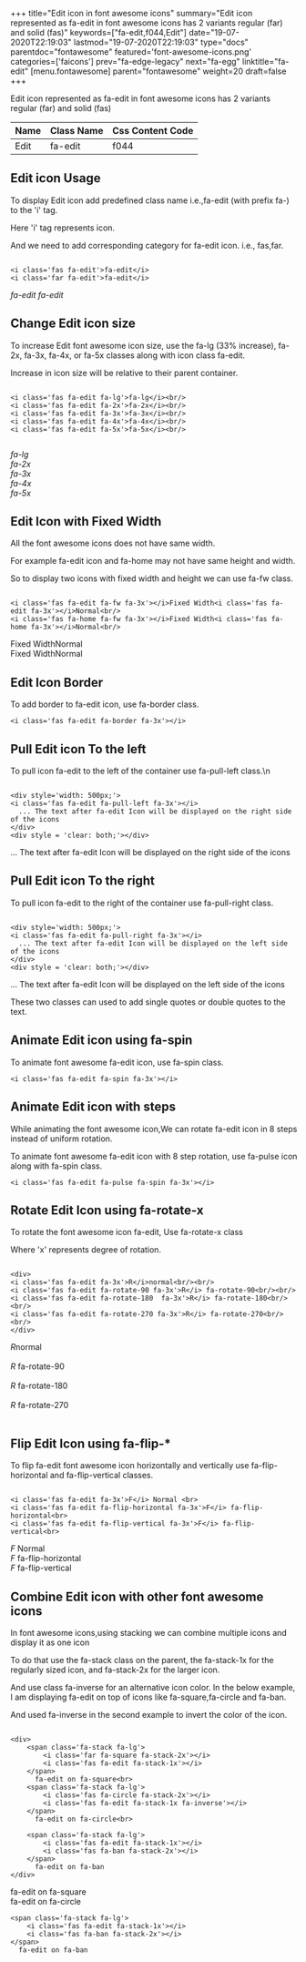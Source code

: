 +++
title="Edit icon in font awesome icons"
summary="Edit icon represented as fa-edit in font awesome icons has 2 variants regular (far) and solid (fas)"
keywords=["fa-edit,f044,Edit"]
date="19-07-2020T22:19:03"
lastmod="19-07-2020T22:19:03"
type="docs"
parentdoc="fontawesome"
featured='font-awesome-icons.png'
categories=['faicons']
prev="fa-edge-legacy"
next="fa-egg"
linktitle="fa-edit"
[menu.fontawesome]
parent="fontawesome"
weight=20
draft=false
+++


Edit icon represented as fa-edit in font awesome icons has 2 variants regular (far) and solid (fas)

<div class='table-responsive'><table class='table'><thead><tr><th>Name</th><th>Class Name</th><th>Css Content Code</th></tr></thead><tbody><tr><td>Edit</td><td>fa-edit</td><td>f044</td></tr></tbody></table></div>



## Edit icon Usage

To display Edit icon add predefined class name i.e.,fa-edit (with prefix fa-) to the 'i' tag.

Here 'i' tag represents icon.

And we need to add corresponding category for fa-edit icon. i.e., fas,far.


```

<i class='fas fa-edit'>fa-edit</i>
<i class='far fa-edit'>fa-edit</i>
```

<i class='fas fa-edit'>fa-edit</i>
<i class='far fa-edit'>fa-edit</i>




## Change Edit icon size
To increase Edit font awesome icon size, use the fa-lg (33% increase), fa-2x, fa-3x, fa-4x, or fa-5x classes along with icon class fa-edit.

Increase in icon size will be relative to their parent container. 

```

<i class='fas fa-edit fa-lg'>fa-lg</i><br/>
<i class='fas fa-edit fa-2x'>fa-2x</i><br/>
<i class='fas fa-edit fa-3x'>fa-3x</i><br/>
<i class='fas fa-edit fa-4x'>fa-4x</i><br/>
<i class='fas fa-edit fa-5x'>fa-5x</i><br/>
            
```

<i class='fas fa-edit fa-lg'>fa-lg</i><br/>
<i class='fas fa-edit fa-2x'>fa-2x</i><br/>
<i class='fas fa-edit fa-3x'>fa-3x</i><br/>
<i class='fas fa-edit fa-4x'>fa-4x</i><br/>
<i class='fas fa-edit fa-5x'>fa-5x</i><br/>
            



## Edit Icon with Fixed Width 

All the font awesome icons does not have same width.

For example fa-edit icon and fa-home may not have same height and width.

So to display two icons with fixed width and height we can use fa-fw class.


```

<i class='fas fa-edit fa-fw fa-3x'></i>Fixed Width<i class='fas fa-edit fa-3x'></i>Normal<br/>
<i class='fas fa-home fa-fw fa-3x'></i>Fixed Width<i class='fas fa-home fa-3x'></i>Normal<br/>
```

<i class='fas fa-edit fa-fw fa-3x'></i>Fixed Width<i class='fas fa-edit fa-3x'></i>Normal<br/>
<i class='fas fa-home fa-fw fa-3x'></i>Fixed Width<i class='fas fa-home fa-3x'></i>Normal<br/>



## Edit Icon Border 

To add border to fa-edit icon, use fa-border class.


```
<i class='fas fa-edit fa-border fa-3x'></i>

```
<i class='fas fa-edit fa-border fa-3x'></i>





## Pull Edit icon To the left

To pull icon fa-edit to the left of the container use fa-pull-left class.\n

```

<div style='width: 500px;'>
<i class='fas fa-edit fa-pull-left fa-3x'></i>
  ... The text after fa-edit Icon will be displayed on the right side of the icons
</div>
<div style = 'clear: both;'></div>
```

<div style='width: 500px;'>
<i class='fas fa-edit fa-pull-left fa-3x'></i>
  ... The text after fa-edit Icon will be displayed on the right side of the icons
</div>
<div style = 'clear: both;'></div>




## Pull Edit icon To the right
To pull icon fa-edit to the right of the container use fa-pull-right class.

```

<div style='width: 500px;'>
<i class='fas fa-edit fa-pull-right fa-3x'></i>
  ... The text after fa-edit Icon will be displayed on the left side of the icons
</div>
<div style = 'clear: both;'></div>
```

<div style='width: 500px;'>
<i class='fas fa-edit fa-pull-right fa-3x'></i>
  ... The text after fa-edit Icon will be displayed on the left side of the icons
</div>
<div style = 'clear: both;'></div>

These two classes can used to add single quotes or double quotes to the text.


## Animate Edit icon using fa-spin
To animate font awesome fa-edit icon, use fa-spin class.

```
<i class='fas fa-edit fa-spin fa-3x'></i>
```
<i class='fas fa-edit fa-spin fa-3x'></i>




## Animate Edit icon with steps
While animating the font awesome icon,We can rotate fa-edit icon in 8 steps instead of uniform rotation.

To animate font awesome fa-edit icon with 8 step rotation, use fa-pulse icon along with fa-spin class.


```
<i class='fas fa-edit fa-pulse fa-spin fa-3x'></i>

```
<i class='fas fa-edit fa-pulse fa-spin fa-3x'></i>





## Rotate Edit Icon using fa-rotate-x
To rotate the font awesome icon fa-edit, Use fa-rotate-x class

Where 'x' represents degree of rotation.


```

<div>
<i class='fas fa-edit fa-3x'>R</i>normal<br/><br/>
<i class='fas fa-edit fa-rotate-90 fa-3x'>R</i> fa-rotate-90<br/><br/> 
<i class='fas fa-edit fa-rotate-180  fa-3x'>R</i> fa-rotate-180<br/><br/> 
<i class='fas fa-edit fa-rotate-270 fa-3x'>R</i> fa-rotate-270<br/><br/>
</div>
```

<div>
<i class='fas fa-edit fa-3x'>R</i>normal<br/><br/>
<i class='fas fa-edit fa-rotate-90 fa-3x'>R</i> fa-rotate-90<br/><br/> 
<i class='fas fa-edit fa-rotate-180  fa-3x'>R</i> fa-rotate-180<br/><br/> 
<i class='fas fa-edit fa-rotate-270 fa-3x'>R</i> fa-rotate-270<br/><br/>
</div>




## Flip Edit Icon using fa-flip-*
To flip fa-edit font awesome icon horizontally and vertically use fa-flip-horizontal and fa-flip-vertical classes. 

```

<i class='fas fa-edit fa-3x'>F</i> Normal <br>
<i class='fas fa-edit fa-flip-horizontal fa-3x'>F</i> fa-flip-horizontal<br>
<i class='fas fa-edit fa-flip-vertical fa-3x'>F</i> fa-flip-vertical<br>
```

<i class='fas fa-edit fa-3x'>F</i> Normal <br>
<i class='fas fa-edit fa-flip-horizontal fa-3x'>F</i> fa-flip-horizontal<br>
<i class='fas fa-edit fa-flip-vertical fa-3x'>F</i> fa-flip-vertical<br>




## Combine Edit icon with other font awesome icons
In font awesome icons,using stacking we can combine multiple icons and display it as one icon 

To do that use the fa-stack class on the parent, the fa-stack-1x for the regularly sized icon, and fa-stack-2x for the larger icon.

And use class fa-inverse for an alternative icon color. 
In the below example, I am displaying fa-edit on top of icons like fa-square,fa-circle and fa-ban.

And used fa-inverse in the second example to invert the color of the icon.

```

<div>
    <span class='fa-stack fa-lg'>
        <i class='far fa-square fa-stack-2x'></i>
        <i class='fas fa-edit fa-stack-1x'></i>
    </span>
      fa-edit on fa-square<br>
    <span class='fa-stack fa-lg'>
        <i class='fas fa-circle fa-stack-2x'></i>
        <i class='fas fa-edit fa-stack-1x fa-inverse'></i>
    </span>
      fa-edit on fa-circle<br>

    <span class='fa-stack fa-lg'>
        <i class='fas fa-edit fa-stack-1x'></i>
        <i class='fas fa-ban fa-stack-2x'></i>
    </span>
      fa-edit on fa-ban
</div>
```

<div>
    <span class='fa-stack fa-lg'>
        <i class='far fa-square fa-stack-2x'></i>
        <i class='fas fa-edit fa-stack-1x'></i>
    </span>
      fa-edit on fa-square<br>
    <span class='fa-stack fa-lg'>
        <i class='fas fa-circle fa-stack-2x'></i>
        <i class='fas fa-edit fa-stack-1x fa-inverse'></i>
    </span>
      fa-edit on fa-circle<br>

    <span class='fa-stack fa-lg'>
        <i class='fas fa-edit fa-stack-1x'></i>
        <i class='fas fa-ban fa-stack-2x'></i>
    </span>
      fa-edit on fa-ban
</div>






